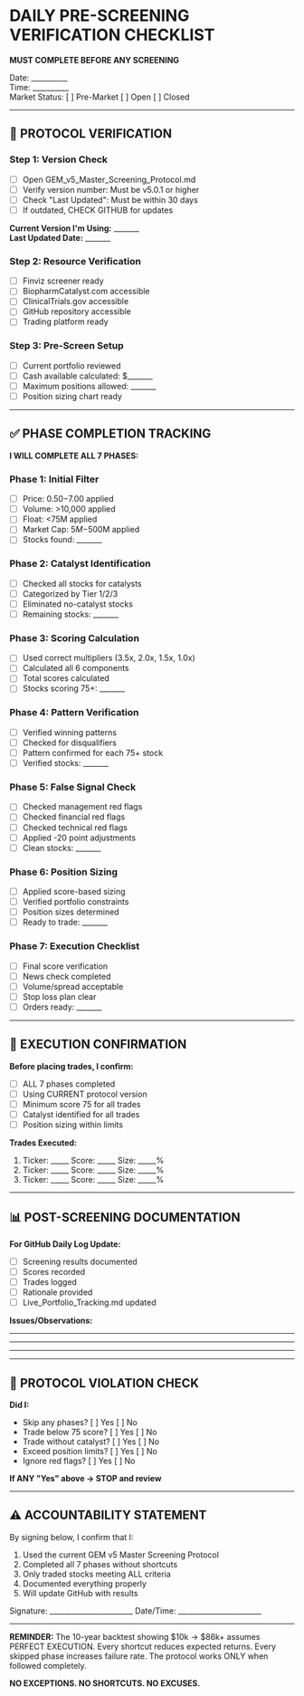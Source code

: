 # DAILY PRE-SCREENING VERIFICATION CHECKLIST
**MUST COMPLETE BEFORE ANY SCREENING**

Date: __________  
Time: __________  
Market Status: [ ] Pre-Market [ ] Open [ ] Closed

---

## 🔐 PROTOCOL VERIFICATION

### Step 1: Version Check
- [ ] Open GEM_v5_Master_Screening_Protocol.md
- [ ] Verify version number: Must be v5.0.1 or higher
- [ ] Check "Last Updated": Must be within 30 days
- [ ] If outdated, CHECK GITHUB for updates

**Current Version I'm Using:** _______  
**Last Updated Date:** _______

### Step 2: Resource Verification
- [ ] Finviz screener ready
- [ ] BiopharmCatalyst.com accessible
- [ ] ClinicalTrials.gov accessible
- [ ] GitHub repository accessible
- [ ] Trading platform ready

### Step 3: Pre-Screen Setup
- [ ] Current portfolio reviewed
- [ ] Cash available calculated: $_______
- [ ] Maximum positions allowed: _______
- [ ] Position sizing chart ready

---

## ✅ PHASE COMPLETION TRACKING

**I WILL COMPLETE ALL 7 PHASES:**

### Phase 1: Initial Filter
- [ ] Price: $0.50-$7.00 applied
- [ ] Volume: >10,000 applied
- [ ] Float: <75M applied
- [ ] Market Cap: $5M-$500M applied
- [ ] Stocks found: _______

### Phase 2: Catalyst Identification
- [ ] Checked all stocks for catalysts
- [ ] Categorized by Tier 1/2/3
- [ ] Eliminated no-catalyst stocks
- [ ] Remaining stocks: _______

### Phase 3: Scoring Calculation
- [ ] Used correct multipliers (3.5x, 2.0x, 1.5x, 1.0x)
- [ ] Calculated all 6 components
- [ ] Total scores calculated
- [ ] Stocks scoring 75+: _______

### Phase 4: Pattern Verification
- [ ] Verified winning patterns
- [ ] Checked for disqualifiers
- [ ] Pattern confirmed for each 75+ stock
- [ ] Verified stocks: _______

### Phase 5: False Signal Check
- [ ] Checked management red flags
- [ ] Checked financial red flags
- [ ] Checked technical red flags
- [ ] Applied -20 point adjustments
- [ ] Clean stocks: _______

### Phase 6: Position Sizing
- [ ] Applied score-based sizing
- [ ] Verified portfolio constraints
- [ ] Position sizes determined
- [ ] Ready to trade: _______

### Phase 7: Execution Checklist
- [ ] Final score verification
- [ ] News check completed
- [ ] Volume/spread acceptable
- [ ] Stop loss plan clear
- [ ] Orders ready: _______

---

## 🎯 EXECUTION CONFIRMATION

**Before placing trades, I confirm:**
- [ ] ALL 7 phases completed
- [ ] Using CURRENT protocol version
- [ ] Minimum score 75 for all trades
- [ ] Catalyst identified for all trades
- [ ] Position sizing within limits

**Trades Executed:**
1. Ticker: _____ Score: _____ Size: _____%
2. Ticker: _____ Score: _____ Size: _____%
3. Ticker: _____ Score: _____ Size: _____%

---

## 📊 POST-SCREENING DOCUMENTATION

**For GitHub Daily Log Update:**
- [ ] Screening results documented
- [ ] Scores recorded
- [ ] Trades logged
- [ ] Rationale provided
- [ ] Live_Portfolio_Tracking.md updated

**Issues/Observations:**
_________________________________
_________________________________
_________________________________

---

## 🚨 PROTOCOL VIOLATION CHECK

**Did I:**
- Skip any phases? [ ] Yes [ ] No
- Trade below 75 score? [ ] Yes [ ] No
- Trade without catalyst? [ ] Yes [ ] No
- Exceed position limits? [ ] Yes [ ] No
- Ignore red flags? [ ] Yes [ ] No

**If ANY "Yes" above → STOP and review**

---

## ⚠️ ACCOUNTABILITY STATEMENT

By signing below, I confirm that I:
1. Used the current GEM v5 Master Screening Protocol
2. Completed all 7 phases without shortcuts
3. Only traded stocks meeting ALL criteria
4. Documented everything properly
5. Will update GitHub with results

Signature: _______________________
Date/Time: _______________________

---

**REMINDER:** 
The 10-year backtest showing $10k → $86k+ assumes PERFECT EXECUTION.
Every shortcut reduces expected returns.
Every skipped phase increases failure rate.
The protocol works ONLY when followed completely.

**NO EXCEPTIONS. NO SHORTCUTS. NO EXCUSES.**
